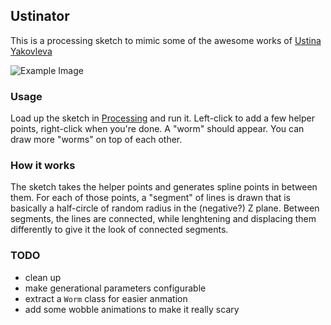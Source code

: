 ## Ustinator

This is a processing sketch to mimic some of the awesome works of [Ustina Yakovleva](http://ustina-yakovleva.isoverse.us/work)

![Example Image](http://img.isoverse.us/site_static/df5f65e77f0149f190056a2efa3e0bb3/ustina-yakovleva/works/other%20works/black%20ink%20on%20canvas%2050x60sm.jpg?w=500)

### Usage

Load up the sketch in [Processing](http://processing.org) and run it. Left-click to add a few helper points, right-click when you're done. A "worm" should appear. You can draw more "worms" on top of each other.

### How it works

The sketch takes the helper points and generates spline points in between them. For each of those points, a "segment" of lines is drawn that is basically a half-circle of random radius in the (negative?) Z plane. Between segments, the lines are connected, while lenghtening and displacing them differently to give it the look of connected segments.    

### TODO

- clean up
- make generational parameters configurable
- extract a `Worm` class for easier anmation
- add some wobble animations to make it really scary
